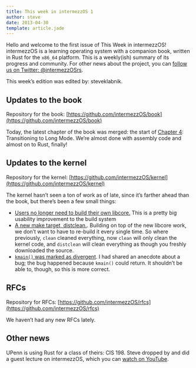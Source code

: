 ```yaml
---
title: This week in intermezzOS 1
author: steve
date: 2013-04-30
template: article.jade
---
```


Hello and welcome to the first issue of This Week in intermezzOS! intermezzOS
is a learning operating system with a companion book, written in Rust for the
`x86_64` platform. This is a weekly(ish) summary of its progress and community.
For other news about the project, you can [follow us on Twitter:
@intermezzOSrs](https://twitter.com/intermezzosrs).

This week’s edition was edited by: steveklabnik.

## Updates to the book

Repository for the book: [https://github.com/intermezzOS/book](https://github.com/intermezzOS/book)

Today, the latest chapter of the book was merged: the start of [Chapter 4]:
Transitioning to Long Mode. We’re almost done with assembly code and almost on
to Rust, finally!

[Chapter 4]: http://intermezzos.github.io/book/transitioning-to-long-mode.html

## Updates to the kernel

Repository for the kernel: [https://github.com/intermezzOS/kernel](https://github.com/intermezzOS/kernel)

The kernel hasn’t seen a ton of work as of late, since it’s farther ahead than
the book, but there’s been a few small things:

* [Users no longer need to build their own
  libcore.](https://github.com/intermezzOS/kernel/commit/b294480f404b1fccbf745ea53affca9b48b9e482)
  This is a pretty big usability improvement to the build system
* [A new make target,
  distclean.](https://github.com/intermezzOS/kernel/pull/27). Building on top
  of the new libcore work, we don’t want to have to re-build it every single
  time. So where previously, `clean` cleaned everything, now `clean` will only
  clean the kernel code, and `distclean` will clean everything as though you
  freshly downloaded the source.
* [`kmain()` was marked as divergent](https://github.com/intermezzOS/kernel/pull/28).
  I had shared an anecdote about a bug; the bug happened because `kmain()` could
  return. It shouldn’t be able to, though, so this is more correct.

## RFCs

Repository for RFCs: [https://github.com/intermezzOS/rfcs](https://github.com/intermezzOS/rfcs)

We haven’t had any new RFCs lately.

## Other news

UPenn is using Rust for a class of theirs: CIS 198. Steve dropped by and did a
guest lecture on intermezzOS, which you can [watch on
YouTube](https://www.youtube.com/watch?v=iTSx-8qK4Hw&feature=youtu.be).

